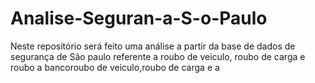 # Analise-Seguran-a-S-o-Paulo
Neste repositório será feito uma análise a partir da base de dados de segurança de São paulo referente a roubo de veiculo, roubo de carga e roubo a bancoroubo de veiculo,roubo de carga e  a 
